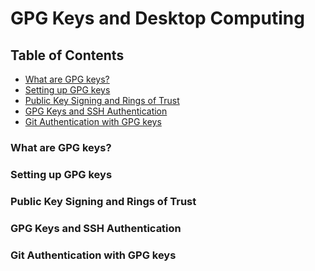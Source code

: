 # GPG Keys and Desktop Computing

## Table of Contents

* [What are GPG keys?]()
* [Setting up GPG keys]()
* [Public Key Signing and Rings of Trust]()
* [GPG Keys and SSH Authentication]()
* [Git Authentication with GPG keys]()

### What are GPG keys?

### Setting up GPG keys

### Public Key Signing and Rings of Trust

### GPG Keys and SSH Authentication

### Git Authentication with GPG keys
